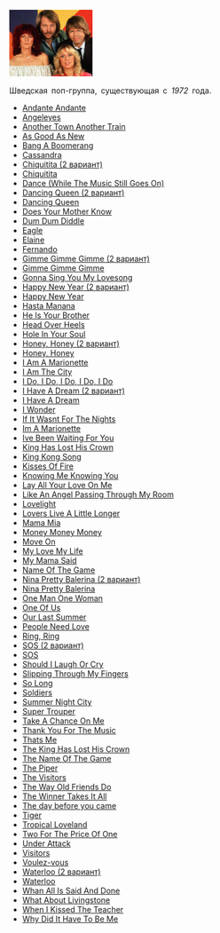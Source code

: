 ![](abba.jpg)

Шведская поп-группа, существующая с *1972* года.

* [Andante Andante](Andante%20Andante)
* [Angeleyes](Angeleyes)
* [Another Town Another Train](Another%20Town%20Another%20Train)
* [As Good As New](As%20Good%20As%20New)
* [Bang A Boomerang](Bang%20A%20Boomerang)
* [Cassandra](Cassandra)
* [Chiquitita (2 вариант)](Chiquitita%20(2%20вариант))
* [Chiquitita](Chiquitita)
* [Dance (While The Music Still Goes On)](Dance%20(While%20The%20Music%20Still%20Goes%20On))
* [Dancing Queen (2 вариант)](Dancing%20Queen%20(2%20вариант))
* [Dancing Queen](Dancing%20Queen)
* [Does Your Mother Know](Does%20Your%20Mother%20Know)
* [Dum Dum Diddle](Dum%20Dum%20Diddle)
* [Eagle](Eagle)
* [Elaine](Elaine)
* [Fernando](Fernando)
* [Gimme Gimme Gimme (2 вариант)](Gimme%20Gimme%20Gimme%20(2%20вариант))
* [Gimme Gimme Gimme](Gimme%20Gimme%20Gimme)
* [Gonna Sing You My Lovesong](Gonna%20Sing%20You%20My%20Lovesong)
* [Happy New Year (2 вариант)](Happy%20New%20Year%20(2%20вариант))
* [Happy New Year](Happy%20New%20Year)
* [Hasta Manana](Hasta%20Manana)
* [He Is Your Brother](He%20Is%20Your%20Brother)
* [Head Over Heels](Head%20Over%20Heels)
* [Hole In Your Soul](Hole%20In%20Your%20Soul)
* [Honey, Honey (2 вариант)](Honey,%20Honey%20(2%20вариант))
* [Honey, Honey](Honey,%20Honey)
* [I Am A Marionette](I%20Am%20A%20Marionette)
* [I Am The City](I%20Am%20The%20City)
* [I Do, I Do, I Do, I Do, I Do](I%20Do,%20I%20Do,%20I%20Do,%20I%20Do,%20I%20Do)
* [I Have A Dream (2 вариант)](I%20Have%20A%20Dream%20(2%20вариант))
* [I Have A Dream](I%20Have%20A%20Dream)
* [I Wonder](I%20Wonder)
* [If It Wasnt For The Nights](If%20It%20Wasnt%20For%20The%20Nights)
* [Im A Marionette](Im%20A%20Marionette)
* [Ive Been Waiting For You](Ive%20Been%20Waiting%20For%20You)
* [King Has Lost His Crown](King%20Has%20Lost%20His%20Crown)
* [King Kong Song](King%20Kong%20Song)
* [Kisses Of Fire](Kisses%20Of%20Fire)
* [Knowing Me Knowing You](Knowing%20Me%20Knowing%20You)
* [Lay All Your Love On Me](Lay%20All%20Your%20Love%20On%20Me)
* [Like An Angel Passing Through My Room](Like%20An%20Angel%20Passing%20Through%20My%20Room)
* [Lovelight](Lovelight)
* [Lovers Live A Little Longer](Lovers%20Live%20A%20Little%20Longer)
* [Mama Mia](Mama%20Mia)
* [Money Money Money](Money%20Money%20Money)
* [Move On](Move%20On)
* [My Love My Life](My%20Love%20My%20Life)
* [My Mama Said](My%20Mama%20Said)
* [Name Of The Game](Name%20Of%20The%20Game)
* [Nina Pretty Balerina (2 вариант)](Nina%20Pretty%20Balerina%20(2%20вариант))
* [Nina Pretty Balerina](Nina%20Pretty%20Balerina)
* [One Man One Woman](One%20Man%20One%20Woman)
* [One Of Us](One%20Of%20Us)
* [Our Last Summer](Our%20Last%20Summer)
* [People Need Love](People%20Need%20Love)
* [Ring, Ring](Ring,%20Ring)
* [SOS (2 вариант)](SOS%20(2%20вариант))
* [SOS](SOS)
* [Should I Laugh Or Cry](Should%20I%20Laugh%20Or%20Cry)
* [Slipping Through My Fingers](Slipping%20Through%20My%20Fingers)
* [So Long](So%20Long)
* [Soldiers](Soldiers)
* [Summer Night City](Summer%20Night%20City)
* [Super Trouper](Super%20Trouper)
* [Take A Chance On Me](Take%20A%20Chance%20On%20Me)
* [Thank You For The Music](Thank%20You%20For%20The%20Music)
* [Thats Me](Thats%20Me)
* [The King Has Lost His Crown](The%20King%20Has%20Lost%20His%20Crown)
* [The Name Of The Game](The%20Name%20Of%20The%20Game)
* [The Piper](The%20Piper)
* [The Visitors](The%20Visitors)
* [The Way Old Friends Do](The%20Way%20Old%20Friends%20Do)
* [The Winner Takes It All](The%20Winner%20Takes%20It%20All)
* [The day before you came](The%20day%20before%20you%20came)
* [Tiger](Tiger)
* [Tropical Loveland](Tropical%20Loveland)
* [Two For The Price Of One](Two%20For%20The%20Price%20Of%20One)
* [Under Attack](Under%20Attack)
* [Visitors](Visitors)
* [Voulez-vous](Voulez-vous)
* [Waterloo (2 вариант)](Waterloo%20(2%20вариант))
* [Waterloo](Waterloo)
* [Whan All Is Said And Done](Whan%20All%20Is%20Said%20And%20Done)
* [What About Livingstone](What%20About%20Livingstone)
* [When I Kissed The Teacher](When%20I%20Kissed%20The%20Teacher)
* [Why Did It Have To Be Me](Why%20Did%20It%20Have%20To%20Be%20Me)